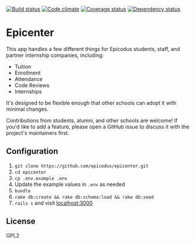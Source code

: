 [![Build status](https://travis-ci.org/epicodus/epicenter.svg?branch=master)](https://travis-ci.org/epicodus/epicenter)
[![Code climate](https://codeclimate.com/github/epicodus/epicenter/badges/gpa.svg)](https://codeclimate.com/github/epicodus/epicenter)
[![Coverage status](https://coveralls.io/repos/github/epicodus/epicenter/badge.svg?branch=master)](https://coveralls.io/github/epicodus/epicenter?branch=master)
[![Dependency status](https://gemnasium.com/epicodus/epicenter.svg)](https://gemnasium.com/epicodus/epicenter)
# Epicenter

This app handles a few different things for Epicodus students, staff, and partner internship companies, including:

* Tuition
* Enrollment
* Attendance
* Code Reviews
* Internships

It's designed to be flexible enough that other schools can adopt it with minimal changes.

Contributions from students, alumni, and other schools are welcome! If you'd like to add a feature, please open a GitHub issue to discuss it with the project's maintainers first.


## Configuration

1. `git clone https://github.com/epicodus/epicenter.git`
1. `cd epicenter`
1. `cp .env.example .env`
1. Update the example values in `.env` as needed
1. `bundle`
1. `rake db:create && rake db:schema:load && rake db:seed`
1. `rails s` and visit [localhost:3000](http://localhost:3000)

## License
GPL2
